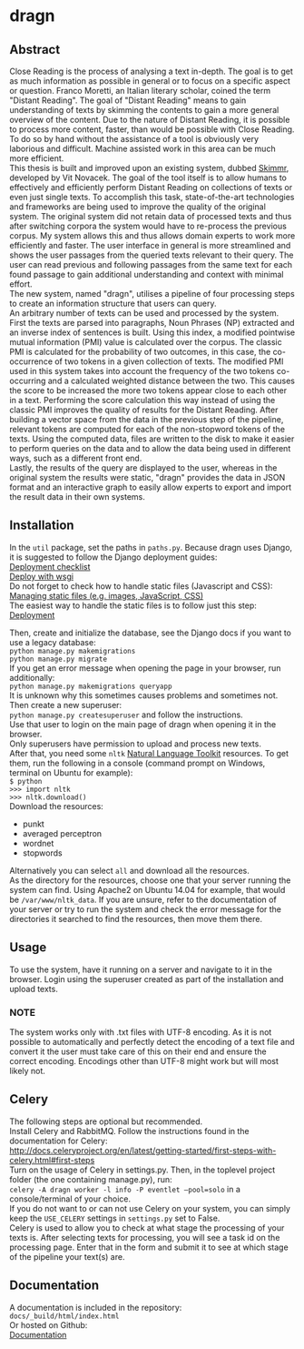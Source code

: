 # dragn
## Abstract
Close Reading is the process of analysing a text in-depth. The goal is to get as much information as possible in general or to focus on a specific aspect or question. Franco Moretti, an Italian literary scholar, coined the term "Distant Reading". The goal of "Distant Reading" means to gain understanding of texts by skimming the contents to gain a more general overview of the content. Due to the nature of Distant Reading, it is possible to process more content, faster, than would be possible with Close Reading. To do so by hand without the assistance of a tool is obviously very laborious and difficult. Machine assisted work in this area can be much more efficient.<br/>
This thesis is built and improved upon an existing system, dubbed [Skimmr](https://github.com/vitnov/SKIMMR), developed by Vit Novacek. The goal of the tool itself is to allow humans to effectively and efficiently perform Distant Reading on collections of texts or even just single texts. To accomplish this task, state-of-the-art technologies and frameworks are being used to improve the quality of the original system. The original system did not retain data of processed texts and thus after switching corpora the system would have to re-process the previous corpus. My system allows this and thus allows domain experts to work more efficiently and faster. The user interface in general is more streamlined and shows the user passages from the queried texts relevant to their query. The user can read previous and following passages from the same text for each found passage to gain additional understanding and context with minimal effort.<br/>
The new system, named "dragn", utilises a pipeline of four processing steps to create an information structure that users can query.<br/>
An arbitrary number of texts can be used and processed by the system. First the texts are parsed into paragraphs, Noun Phrases (NP) extracted and an inverse index of sentences is built. Using this index, a modified pointwise mutual information (PMI) value is calculated over the corpus. The classic PMI is calculated for the probability of two outcomes, in this case, the co-occurrence of two tokens in a given collection of texts. The modified PMI used in this system takes into account the frequency of the two tokens co-occurring and a calculated weighted distance between the two. This causes the score to be increased the more two tokens appear close to each other in a text. Performing the score calculation this way instead of using the classic PMI improves the quality of results for the Distant Reading. After building a vector space from the data in the previous step of the pipeline, relevant tokens are computed for each of the non-stopword tokens of the texts. Using the computed data, files are written to the disk to make it easier to perform queries on the data and to allow the data being used in different ways, such as a different front end.<br/>
Lastly, the results of the query are displayed to the user, whereas in the original system the results were static, "dragn" provides the data in JSON format and an interactive graph to easily allow experts to export and import the result data in their own systems.

## Installation
In the `util` package, set the paths in `paths.py`. Because dragn uses Django, it is suggested to follow the Django deployment guides:<br/>
[Deployment checklist](https://docs.djangoproject.com/en/1.11/howto/deployment/checklist/)<br/>
[Deploy with wsgi](https://docs.djangoproject.com/en/1.11/howto/deployment/wsgi/)<br/>
Do not forget to check how to handle static files (Javascript and CSS):<br/>
[Managing static files (e.g. images, JavaScript, CSS)](https://docs.djangoproject.com/en/1.11/howto/static-files/)<br/>
The easiest way to handle the static files is to follow just this step:<br/>
[Deployment](https://docs.djangoproject.com/en/1.11/howto/static-files/#deployment)<br/>

Then, create and initialize the database, see the Django docs if you want to use a legacy database:<br/>
`python manage.py makemigrations`<br/>
`python manage.py migrate`<br/>
If you get an error message when opening the page in your browser, run additionally:<br/>
`python manage.py makemigrations queryapp`</br>
It is unknown why this sometimes causes problems and sometimes not.<br/>
Then create a new superuser:<br/>
`python manage.py createsuperuser` and follow the instructions.<br/>
Use that user to login on the main page of dragn when opening it in the browser.<br/>
Only superusers have permission to upload and process new texts.<br/>
After that, you need some `nltk` [Natural Language Toolkit](http://www.nltk.org/) resources. To get them, run the following in a console (command prompt on Windows, terminal on Ubuntu for example):<br/>
`$ python`<br/>
`>>> import nltk`<br/>
`>>> nltk.download()`<br/>
Download the resources:
* punkt
* averaged perceptron
* wordnet
* stopwords

Alternatively you can select `all` and download all the resources.<br/>
As the directory for the resources, choose one that your server running the system can find. Using Apache2 on Ubuntu 14.04 for example, that would be `/var/www/nltk_data`. If you are unsure, refer to the documentation of your server or try to run the system and check the error message for the directories it searched to find the resources, then move them there.

## Usage
To use the system, have it running on a server and navigate to it in the browser. Login using the superuser created as part of the installation and upload texts.<br>
### NOTE
The system works only with .txt files with UTF-8 encoding. As it is not possible to automatically and perfectly detect the encoding of a text file and convert it the user must take care of this on their end and ensure the correct encoding. Encodings other than UTF-8 might work but will most likely not.

## Celery
The following steps are optional but recommended.<br/>
Install Celery and RabbitMQ. Follow the instructions found in the documentation for Celery:<br/> http://docs.celeryproject.org/en/latest/getting-started/first-steps-with-celery.html#first-steps<br/> 
Turn on the usage of Celery in settings.py. Then, in the toplevel project folder (the one containing manage.py), run:<br/> 
`celery -A dragn worker -l info -P eventlet –pool=solo` in a console/terminal of your choice.<br/> 
If you do not want to or can not use Celery on your system, you can simply keep the `USE_CELERY` settings in `settings.py` set to False.<br/> 
Celery is used to allow you to check at what stage the processing of your texts is. After selecting texts for processing, you will see a task id on the processing page. Enter that in the form and submit it to see at which stage of the pipeline your text(s) are.<br/>


## Documentation
A documentation is included in the repository:<br/>
`docs/_build/html/index.html`<br/>
Or hosted on Github:<br/>
[Documentation](https://madjura.github.io/dragn/)
